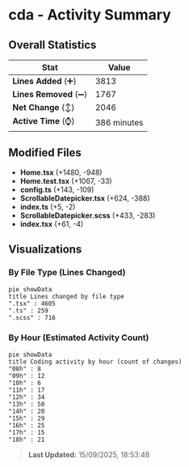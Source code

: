 # cda - Activity Summary 

## Overall Statistics

| Stat                   | Value                                                             |
| ---------------------- | ----------------------------------------------------------------- |
| **Lines Added** (➕)   | 3813                                          |
| **Lines Removed** (➖) | 1767                                        |
| **Net Change** (↕)    | 2046                |
| **Active Time** (⌚)   | 386 minutes |


## Modified Files
- **Home.tsx** (+1480, -948)
- **Home.test.tsx** (+1067, -33)
- **config.ts** (+143, -109)
- **ScrollableDatepicker.tsx** (+624, -388)
- **index.ts** (+5, -2)
- **ScrollableDatepicker.scss** (+433, -283)
- **index.tsx** (+61, -4)

## Visualizations

### By File Type (Lines Changed)

```mermaid
pie showData
title Lines changed by file type
".tsx" : 4605
".ts" : 259
".scss" : 716
```

### By Hour (Estimated Activity Count)

```mermaid
pie showData
title Coding activity by hour (count of changes)
"08h" : 8
"09h" : 12
"10h" : 6
"11h" : 17
"12h" : 34
"13h" : 50
"14h" : 20
"15h" : 29
"16h" : 25
"17h" : 15
"18h" : 21
```


> **Last Updated:** 15/09/2025, 18:53:48